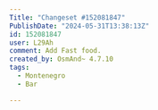 ```yaml
---
Title: "Changeset #152081847"
PublishDate: "2024-05-31T13:38:13Z"
id: 152081847
user: L29Ah
comment: Add Fast food.
created_by: OsmAnd~ 4.7.10
tags:
  - Montenegro
  - Bar

---
```

